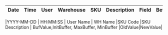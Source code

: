 

|Date   	  | Time 	   |   User    | Warehouse |	SKU	   |   Description  |Field	|Before	| After|
|        ---|       ---|        ---|        ---|      ---|             ---| ---|     ---|  ---|

|YYYY-MM-DD | HH:MM:SS | User Name |  WH Name  |SKU Code |SKU Description | BufValue,InitBuffer, MaxBuffer, MinBuffer      |OldValue|NewValue|



